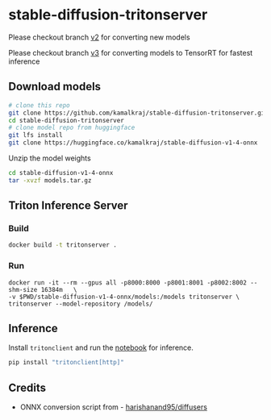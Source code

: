 # stable-diffusion-tritonserver

Please checkout branch [v2](https://github.com/kamalkraj/stable-diffusion-tritonserver/tree/v2) for converting new models

Please checkout branch [v3](https://github.com/kamalkraj/stable-diffusion-tritonserver/tree/v2) for converting models to TensorRT for fastest inference 

## Download models
```bash
# clone this repo
git clone https://github.com/kamalkraj/stable-diffusion-tritonserver.git
cd stable-diffusion-tritonserver
# clone model repo from huggingface
git lfs install
git clone https://huggingface.co/kamalkraj/stable-diffusion-v1-4-onnx
```

Unzip the model weights
```bash
cd stable-diffusion-v1-4-onnx
tar -xvzf models.tar.gz
```


## Triton Inference Server

### Build
```bash
docker build -t tritonserver .
```

### Run
```
docker run -it --rm --gpus all -p8000:8000 -p8001:8001 -p8002:8002 --shm-size 16384m   \
-v $PWD/stable-diffusion-v1-4-onnx/models:/models tritonserver \
tritonserver --model-repository /models/
```


## Inference

Install `tritonclient` and run the [notebook](Inference.ipynb) for inference.
```bash
pip install "tritonclient[http]"
```

## Credits
- ONNX conversion script from - [harishanand95/diffusers](https://github.com/harishanand95/diffusers/blob/dml/examples/inference/save_onnx.py)
